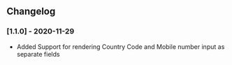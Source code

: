 ## Changelog

### [1.1.0] - 2020-11-29
- Added Support for rendering Country Code and Mobile number input as separate fields